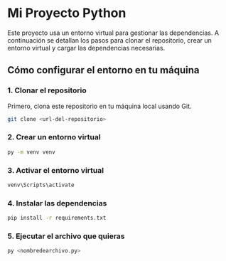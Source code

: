 # Mi Proyecto Python

Este proyecto usa un entorno virtual para gestionar las dependencias. A continuación se detallan los pasos para clonar el repositorio, crear un entorno virtual y cargar las dependencias necesarias.

## Cómo configurar el entorno en tu máquina

### 1. Clonar el repositorio

Primero, clona este repositorio en tu máquina local usando Git.

```bash
git clone <url-del-repositorio>
```

### 2. Crear un entorno virtual

```bash
py -m venv venv
```

### 3. Activar el entorno virtual
```bash
venv\Scripts\activate
```

### 4. Instalar las dependencias

```bash
pip install -r requirements.txt
```

### 5. Ejecutar el archivo que quieras
```bash
py <nombredearchivo.py>
```